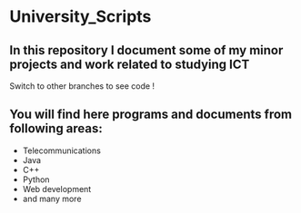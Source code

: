 # University_Scripts

## In this repository I document some of my minor projects and work related to studying ICT

Switch to other branches to see code !  

## You will find here programs and documents from following areas:

- Telecommunications
- Java
- C++
- Python 
- Web development
- and many more 
